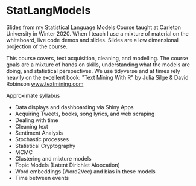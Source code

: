 # StatLangModels
Slides from my Statistical Language Models Course taught at Carleton University in Winter 2020.
When I teach I use a mixture of material on the whiteboard, live code demos and slides.  Slides are a low dimensional projection of the course.


This course covers, text acquisition, cleaning, and modelling.  The course goals are a mixture of hands on skills, understanding what the models are doing, and statistical perspectives.  We use tidyverse and at times rely heavily on the excellent book: "Text Mining With R" by Julia Silge & David Robinson www.textmining.com

Approximate syllabus
- Data displays and dashboarding via Shiny Apps
- Acquiring Tweets, books, song lyrics, and web scraping
- Dealing with time 
- Cleaning text
- Sentiment Analysis
- Stochastic processes
- Statistical Cryptography
- MCMC
- Clustering and mixture models
- Topic Models (Latent Dirichlet Aloocation)
- Word embeddings (Word2Vec) and bias in these models
- Time between events
